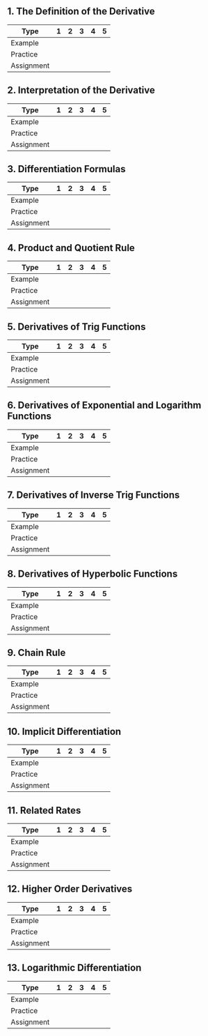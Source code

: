## 1. The Definition of the Derivative

| Type | 1 | 2 | 3 | 4 | 5 |
|------|---|---|---|---|---|
| Example |  |  |  |  |  |
| Practice |  |  |  |  |  |
| Assignment |  |  |  |  |  |

## 2. Interpretation of the Derivative

| Type | 1 | 2 | 3 | 4 | 5 |
|------|---|---|---|---|---|
| Example |  |  |  |  |  |
| Practice |  |  |  |  |  |
| Assignment |  |  |  |  |  |

## 3. Differentiation Formulas

| Type | 1 | 2 | 3 | 4 | 5 |
|------|---|---|---|---|---|
| Example |  |  |  |  |  |
| Practice |  |  |  |  |  |
| Assignment |  |  |  |  |  |

## 4. Product and Quotient Rule

| Type | 1 | 2 | 3 | 4 | 5 |
|------|---|---|---|---|---|
| Example |  |  |  |  |  |
| Practice |  |  |  |  |  |
| Assignment |  |  |  |  |  |

## 5. Derivatives of Trig Functions

| Type | 1 | 2 | 3 | 4 | 5 |
|------|---|---|---|---|---|
| Example |  |  |  |  |  |
| Practice |  |  |  |  |  |
| Assignment |  |  |  |  |  |

## 6. Derivatives of Exponential and Logarithm Functions

| Type | 1 | 2 | 3 | 4 | 5 |
|------|---|---|---|---|---|
| Example |  |  |  |  |  |
| Practice |  |  |  |  |  |
| Assignment |  |  |  |  |  |

## 7. Derivatives of Inverse Trig Functions

| Type | 1 | 2 | 3 | 4 | 5 |
|------|---|---|---|---|---|
| Example |  |  |  |  |  |
| Practice |  |  |  |  |  |
| Assignment |  |  |  |  |  |

## 8. Derivatives of Hyperbolic Functions

| Type | 1 | 2 | 3 | 4 | 5 |
|------|---|---|---|---|---|
| Example |  |  |  |  |  |
| Practice |  |  |  |  |  |
| Assignment |  |  |  |  |  |

## 9. Chain Rule

| Type | 1 | 2 | 3 | 4 | 5 |
|------|---|---|---|---|---|
| Example |  |  |  |  |  |
| Practice |  |  |  |  |  |
| Assignment |  |  |  |  |  |

## 10. Implicit Differentiation

| Type | 1 | 2 | 3 | 4 | 5 |
|------|---|---|---|---|---|
| Example |  |  |  |  |  |
| Practice |  |  |  |  |  |
| Assignment |  |  |  |  |  |

## 11. Related Rates

| Type | 1 | 2 | 3 | 4 | 5 |
|------|---|---|---|---|---|
| Example |  |  |  |  |  |
| Practice |  |  |  |  |  |
| Assignment |  |  |  |  |  |

## 12. Higher Order Derivatives

| Type | 1 | 2 | 3 | 4 | 5 |
|------|---|---|---|---|---|
| Example |  |  |  |  |  |
| Practice |  |  |  |  |  |
| Assignment |  |  |  |  |  |

## 13. Logarithmic Differentiation

| Type | 1 | 2 | 3 | 4 | 5 |
|------|---|---|---|---|---|
| Example |  |  |  |  |  |
| Practice |  |  |  |  |  |
| Assignment |  |  |  |  |  |
